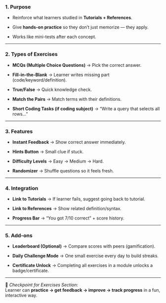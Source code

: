 ### **1. Purpose**

- Reinforce what learners studied in **Tutorials + References**.
    
- Give **hands-on practice** so they don’t just memorize — they apply.
    
- Works like mini-tests after each concept.
    

---

### **2. Types of Exercises**

- **MCQs (Multiple Choice Questions)** → Pick the correct answer.
    
- **Fill-in-the-Blank** → Learner writes missing part (code/keyword/definition).
    
- **True/False** → Quick knowledge check.
    
- **Match the Pairs** → Match terms with their definitions.
    
- **Short Coding Tasks (if coding subject)** → “Write a query that selects all rows…”
    

---

### **3. Features**

- **Instant Feedback** → Show correct answer immediately.
    
- **Hints Button** → Small clue if stuck.
    
- **Difficulty Levels** → Easy → Medium → Hard.
    
- **Randomizer** → Shuffle questions so it feels fresh.
    

---

### **4. Integration**

- **Link to Tutorials** → If learner fails, suggest going back to tutorial.
    
- **Link to References** → Show related definition/syntax.
    
- **Progress Bar** → “You got 7/10 correct” + score history.
    

---

### **5. Add-ons**

- **Leaderboard (Optional)** → Compare scores with peers (gamification).
    
- **Daily Challenge Mode** → One small exercise every day to build streaks.
    
- **Certificate Unlock** → Completing all exercises in a module unlocks a badge/certificate.
    

---

📍 _Checkpoint for Exercises Section_:  
Learner can **practice → get feedback → improve → track progress** in a fun, interactive way.